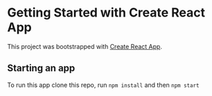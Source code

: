 # Getting Started with Create React App

This project was bootstrapped with [Create React App](https://github.com/facebook/create-react-app).

## Starting an app

To run this app clone this repo, run `npm install` and then `npm start`
